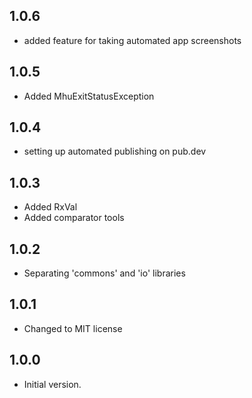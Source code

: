 ## 1.0.6

- added feature for taking automated app screenshots

## 1.0.5

- Added MhuExitStatusException
 
## 1.0.4

- setting up automated publishing on pub.dev

## 1.0.3

- Added RxVal
- Added comparator tools
 
## 1.0.2

- Separating 'commons' and 'io' libraries
 
## 1.0.1

- Changed to MIT license

## 1.0.0

- Initial version.
